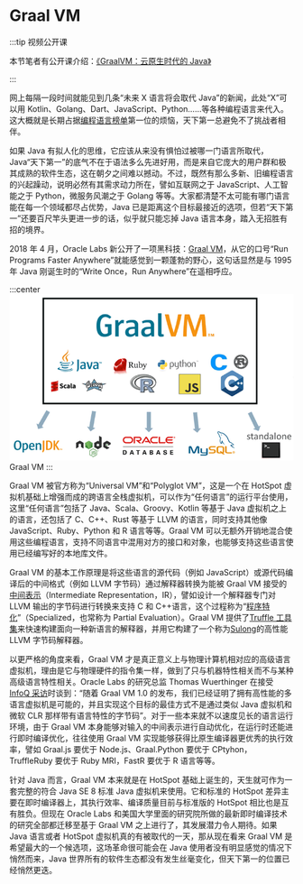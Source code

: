 # Graal VM

:::tip 视频公开课

本节笔者有公开课介绍：[《GraalVM：云原生时代的 Java》](/tricks/2020/graalvm/video)

:::

网上每隔一段时间就能见到几条“未来 X 语言将会取代 Java”的新闻，此处“X”可以用 Kotlin、Golang、Dart、JavaScript、Python……等各种编程语言来代入。这大概就是长期占据[编程语言榜单](https://www.tiobe.com/tiobe-index/)第一位的烦恼，天下第一总避免不了挑战者相伴。

如果 Java 有拟人化的思维，它应该从来没有惧怕过被哪一门语言所取代，Java“天下第一”的底气不在于语法多么先进好用，而是来自它庞大的用户群和极其成熟的软件生态，这在朝夕之间难以撼动。不过，既然有那么多新、旧编程语言的兴起躁动，说明必然有其需求动力所在，譬如互联网之于 JavaScript、人工智能之于 Python，微服务风潮之于 Golang 等等。大家都清楚不太可能有哪门语言能在每一个领域都尽占优势，Java 已是距离这个目标最接近的选项，但若“天下第一”还要百尺竿头更进一步的话，似乎就只能忘掉 Java 语言本身，踏入无招胜有招的境界。

2018 年 4 月，Oracle Labs 新公开了一项黑科技：[Graal VM](https://www.graalvm.org/)，从它的口号“Run Programs Faster Anywhere”就能感觉到一颗蓬勃的野心，这句话显然是与 1995 年 Java 刚诞生时的“Write Once，Run Anywhere”在遥相呼应。

:::center
![](./images/grallvm.png)
Graal VM
:::

Graal VM 被官方称为“Universal VM”和“Polyglot VM”，这是一个在 HotSpot 虚拟机基础上增强而成的跨语言全栈虚拟机，可以作为“任何语言”的运行平台使用，这里“任何语言”包括了 Java、Scala、Groovy、Kotlin 等基于 Java 虚拟机之上的语言，还包括了 C、C++、Rust 等基于 LLVM 的语言，同时支持其他像 JavaScript、Ruby、Python 和 R 语言等等。Graal VM 可以无额外开销地混合使用这些编程语言，支持不同语言中混用对方的接口和对象，也能够支持这些语言使用已经编写好的本地库文件。

Graal VM 的基本工作原理是将这些语言的源代码（例如 JavaScript）或源代码编译后的中间格式（例如 LLVM 字节码）通过解释器转换为能被 Graal VM 接受的[中间表示](https://zh.wikipedia.org/wiki/%E4%B8%AD%E9%96%93%E8%AA%9E%E8%A8%80)（Intermediate Representation，IR），譬如设计一个解释器专门对 LLVM 输出的字节码进行转换来支持 C 和 C++语言，这个过程称为“[程序特化](https://en.wikipedia.org/wiki/Partial_evaluation)”（Specialized，也常称为 Partial Evaluation）。Graal VM 提供了[Truffle 工具集](https://github.com/oracle/graal/tree/master/truffle)来快速构建面向一种新语言的解释器，并用它构建了一个称为[Sulong](https://github.com/oracle/graal/tree/master/sulong)的高性能 LLVM 字节码解释器。

以更严格的角度来看，Graal VM 才是真正意义上与物理计算机相对应的高级语言虚拟机，理由是它与物理硬件的指令集一样，做到了只与机器特性相关而不与某种高级语言特性相关。Oracle Labs 的研究总监 Thomas Wuerthinger 在接受[InfoQ 采访](https://www.infoq.com/news/2018/04/oracle-graalvm-v1/)时谈到：“随着 Graal VM 1.0 的发布，我们已经证明了拥有高性能的多语言虚拟机是可能的，并且实现这个目标的最佳方式不是通过类似 Java 虚拟机和微软 CLR 那样带有语言特性的字节码”。对于一些本来就不以速度见长的语言运行环境，由于 Graal VM 本身能够对输入的中间表示进行自动优化，在运行时还能进行即时编译优化，往往使用 Graal VM 实现能够获得比原生编译器更优秀的执行效率，譬如 Graal.js 要优于 Node.js、Graal.Python 要优于 CPtyhon，TruffleRuby 要优于 Ruby MRI，FastR 要优于 R 语言等等。

针对 Java 而言，Graal VM 本来就是在 HotSpot 基础上诞生的，天生就可作为一套完整的符合 Java SE 8 标准 Java 虚拟机来使用。它和标准的 HotSpot 差异主要在即时编译器上，其执行效率、编译质量目前与标准版的 HotSpot 相比也是互有胜负。但现在 Oracle Labs 和美国大学里面的研究院所做的最新即时编译技术的研究全部都迁移至基于 Graal VM 之上进行了，其发展潜力令人期待。如果 Java 语言或者 HotSpot 虚拟机真的有被取代的一天，那从现在看来 Graal VM 是希望最大的一个候选项，这场革命很可能会在 Java 使用者没有明显感觉的情况下悄然而来，Java 世界所有的软件生态都没有发生丝毫变化，但天下第一的位置已经悄然更迭。
